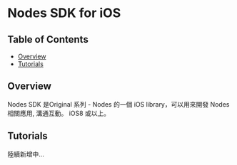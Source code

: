 # Nodes SDK for iOS

## Table of Contents

- [Overview](#overview)
- [Tutorials](#tutorials)



## Overview
Nodes SDK 是Original 系列 - Nodes 的一個 iOS library，可以用來開發 Nodes 相關應用, 溝通互動。
iOS8 或以上。

## Tutorials
陸續新增中...
